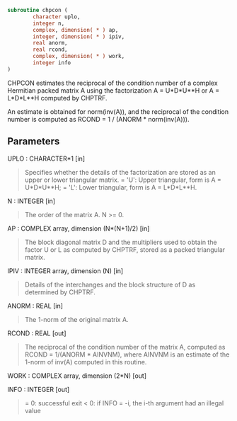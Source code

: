 ```fortran
subroutine chpcon (
        character uplo,
        integer n,
        complex, dimension( * ) ap,
        integer, dimension( * ) ipiv,
        real anorm,
        real rcond,
        complex, dimension( * ) work,
        integer info
)
```

CHPCON estimates the reciprocal of the condition number of a complex
Hermitian packed matrix A using the factorization A = U\*D\*U\*\*H or
A = L\*D\*L\*\*H computed by CHPTRF.

An estimate is obtained for norm(inv(A)), and the reciprocal of the
condition number is computed as RCOND = 1 / (ANORM \* norm(inv(A))).

## Parameters
UPLO : CHARACTER\*1 [in]
> Specifies whether the details of the factorization are stored
> as an upper or lower triangular matrix.
> = 'U':  Upper triangular, form is A = U\*D\*U\*\*H;
> = 'L':  Lower triangular, form is A = L\*D\*L\*\*H.

N : INTEGER [in]
> The order of the matrix A.  N >= 0.

AP : COMPLEX array, dimension (N\*(N+1)/2) [in]
> The block diagonal matrix D and the multipliers used to
> obtain the factor U or L as computed by CHPTRF, stored as a
> packed triangular matrix.

IPIV : INTEGER array, dimension (N) [in]
> Details of the interchanges and the block structure of D
> as determined by CHPTRF.

ANORM : REAL [in]
> The 1-norm of the original matrix A.

RCOND : REAL [out]
> The reciprocal of the condition number of the matrix A,
> computed as RCOND = 1/(ANORM \* AINVNM), where AINVNM is an
> estimate of the 1-norm of inv(A) computed in this routine.

WORK : COMPLEX array, dimension (2\*N) [out]

INFO : INTEGER [out]
> = 0:  successful exit
> < 0:  if INFO = -i, the i-th argument had an illegal value

